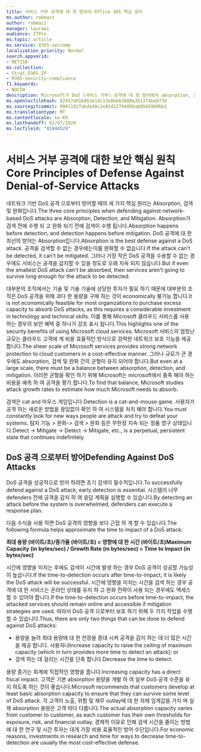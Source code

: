```yaml
---
title: 서비스 거부 공격에 대 한 방어의 Office 365 핵심 원리
ms.author: robmazz
author: robmazz
manager: laurawi
audience: ITPro
ms.topic: article
ms.service: O365-seccomp
localization_priority: Normal
search.appverid:
- MET150
ms.collection:
- Strat_O365_IP
- M365-security-compliance
f1.keywords:
- NOCSH
description: Microsoft가 DoS (서비스 거부) 공격에 대 한 방어에서 absorption, 검색 및 완화의 핵심 원칙을 활용 하는 방법
ms.openlocfilehash: 82957dd1b863e14c13e86b63888e2b1374beb73b
ms.sourcegitcommit: 99411927abdb40c2e82d2279489ba60545989bb1
ms.translationtype: MT
ms.contentlocale: ko-KR
ms.lasthandoff: 02/07/2020
ms.locfileid: "41844529"
---
```

# <a name="core-principles-of-defense-against-denial-of-service-attacks"></a><span data-ttu-id="c26b5-103">서비스 거부 공격에 대한 보안 핵심 원칙</span><span class="sxs-lookup"><span data-stu-id="c26b5-103">Core Principles of Defense Against Denial-of-Service Attacks</span></span>

<span data-ttu-id="c26b5-104">네트워크 기반 DoS 공격 으로부터 방어할 때의 세 가지 핵심 원리는 Absorption, 검색 및 완화입니다.</span><span class="sxs-lookup"><span data-stu-id="c26b5-104">The three core principles when defending against network-based DoS attacks are Absorption, Detection, and Mitigation.</span></span> <span data-ttu-id="c26b5-105">Absorption가 검색 전에 수행 되 고 완화 되기 전에 검색이 수행 됩니다.</span><span class="sxs-lookup"><span data-stu-id="c26b5-105">Absorption happens before detection, and detection happens before mitigation.</span></span> <span data-ttu-id="c26b5-106">DoS 공격에 대 한 최선의 방어는 Absorption입니다.</span><span class="sxs-lookup"><span data-stu-id="c26b5-106">Absorption is the best defense against a DoS attack.</span></span> <span data-ttu-id="c26b5-107">공격을 검색할 수 없는 경우에는이를 완화할 수 없습니다.</span><span class="sxs-lookup"><span data-stu-id="c26b5-107">If the attack can't be detected, it can't be mitigated.</span></span> <span data-ttu-id="c26b5-108">그러나 가장 작은 DoS 공격을 수용할 수 없는 경우에도 서비스는 공격을 감지할 수 있을 정도로 오래 지속 되지 않습니다.</span><span class="sxs-lookup"><span data-stu-id="c26b5-108">But if even the smallest DoS attack can't be absorbed, then services aren't going to survive long enough for the attack to be detected.</span></span>

<span data-ttu-id="c26b5-109">대부분의 조직에서는 기술 및 기술 기술에 상당한 투자가 필요 하기 때문에 대부분의 조직은 DoS 공격을 위해 과다 한 용량을 구매 하는 것이 economically 불가능 합니다.</span><span class="sxs-lookup"><span data-stu-id="c26b5-109">It is not economically feasible for most organizations to purchase excess capacity to absorb DoS attacks, as this requires a considerable investment in technology and technical skills.</span></span> <span data-ttu-id="c26b5-110">이를 통해 Microsoft 클라우드 서비스를 사용 하는 경우의 보안 혜택 중 하나가 강조 표시 됩니다.</span><span class="sxs-lookup"><span data-stu-id="c26b5-110">This highlights one of the security benefits of using Microsoft cloud services.</span></span> <span data-ttu-id="c26b5-111">Microsoft 서비스의 엄청난 규모는 클라우드 고객에 게 비용 효율적인 방식으로 강력한 네트워크 보호 기능을 제공 합니다.</span><span class="sxs-lookup"><span data-stu-id="c26b5-111">The sheer scale of Microsoft services provides strong network protection to cloud customers in a cost-effective manner.</span></span> <span data-ttu-id="c26b5-112">그러나 규모가 큰 경우에도 absorption, 검색 및 완화 간의 균형이 유지 되어야 합니다.</span><span class="sxs-lookup"><span data-stu-id="c26b5-112">But even at a large scale, there must be a balance between absorption, detection, and mitigation.</span></span> <span data-ttu-id="c26b5-113">이러한 균형을 확인 하기 위해 Microsoft는 microsoft에서 충족 해야 하는 비용을 예측 하 여 공격을 평가 합니다.</span><span class="sxs-lookup"><span data-stu-id="c26b5-113">To find that balance, Microsoft studies attack growth rates to estimate how much Microsoft needs to absorb.</span></span>

<span data-ttu-id="c26b5-114">검색은 cat and 마우스 게임입니다.</span><span class="sxs-lookup"><span data-stu-id="c26b5-114">Detection is a cat-and-mouse game.</span></span> <span data-ttu-id="c26b5-115">사용자가 공격 하는 새로운 방법을 끊임없이 확인 하 여 시스템을 처치 해야 합니다.</span><span class="sxs-lookup"><span data-stu-id="c26b5-115">You must constantly look for new ways people are attack and try to defeat your systems.</span></span> <span data-ttu-id="c26b5-116">탐지 기능 > 완화-> 검색 > 완화 등은 무한정 지속 되는 정품 영구 상태입니다.</span><span class="sxs-lookup"><span data-stu-id="c26b5-116">Detect -> Mitigate -> Detect -> Mitigate, etc., is a perpetual, persistent state that continues indefinitely.</span></span>

## <a name="defending-against-dos-attacks"></a><span data-ttu-id="c26b5-117">DoS 공격 으로부터 방어</span><span class="sxs-lookup"><span data-stu-id="c26b5-117">Defending Against DoS Attacks</span></span>

<span data-ttu-id="c26b5-118">DoS 공격을 성공적으로 방어 하려면 초기 검색이 필수적입니다.</span><span class="sxs-lookup"><span data-stu-id="c26b5-118">To successfully defend against a DoS attack, early detection is essential.</span></span> <span data-ttu-id="c26b5-119">시스템이 너무 defenders 전에 공격을 감지 하 여 응답 계획을 실행할 수 있습니다.</span><span class="sxs-lookup"><span data-stu-id="c26b5-119">By detecting an attack before the system is overwhelmed, defenders can execute a response plan.</span></span>

<span data-ttu-id="c26b5-120">다음 수식을 사용 하면 DoS 공격의 영향을 보다 근접 하 게 할 수 있습니다.</span><span class="sxs-lookup"><span data-stu-id="c26b5-120">The following formula helps approximate the time to impact of a DoS attack:</span></span>

   <span data-ttu-id="c26b5-121">**최대 용량 (바이트/초)/증가율 (바이트/초) = 영향에 대 한 시간 (바이트/초)**</span><span class="sxs-lookup"><span data-stu-id="c26b5-121">**Maximum Capacity (in bytes/sec) / Growth Rate (in bytes/sec) = Time to Impact (in bytes/sec)**</span></span>

<span data-ttu-id="c26b5-122">시간에 영향을 미치는 후에도 검색이 시간에 발생 하는 경우 DoS 공격이 성공할 가능성이 높습니다.</span><span class="sxs-lookup"><span data-stu-id="c26b5-122">If the time-to-detection occurs after time-to-impact, it is likely the DoS attack will be successful.</span></span> <span data-ttu-id="c26b5-123">시간에 영향을 미치는 시간을 검색 하는 경우 공격에 대 한 서비스는 온라인 상태를 유지 하 고 완화 전략이 사용 되는 경우에도 액세스할 수 있어야 합니다.</span><span class="sxs-lookup"><span data-stu-id="c26b5-123">If the time-to-detection occurs before time-to-impact, the attacked services should remain online and accessible if mitigation strategies are used.</span></span> <span data-ttu-id="c26b5-124">따라서 DoS 공격 으로부터 보호 하기 위해 두 가지 작업을 수행할 수 있습니다.</span><span class="sxs-lookup"><span data-stu-id="c26b5-124">Thus, there are only two things that can be done to defend against DoS attacks:</span></span>

- <span data-ttu-id="c26b5-125">용량을 늘려 최대 용량에 대 한 천장을 증대 시켜 공격을 감지 하는 데 더 많은 시간을 제공 합니다. 사용자나</span><span class="sxs-lookup"><span data-stu-id="c26b5-125">Increase capacity to raise the ceiling of maximum capacity (which in turn provides more time to detect an attack); or</span></span>
- <span data-ttu-id="c26b5-126">검색 하는 데 걸리는 시간을 단축 합니다.</span><span class="sxs-lookup"><span data-stu-id="c26b5-126">Decrease the time to detect.</span></span>

<span data-ttu-id="c26b5-127">용량 증가는 회계에 직접적인 영향을 줍니다.</span><span class="sxs-lookup"><span data-stu-id="c26b5-127">Increasing capacity has a direct fiscal impact.</span></span> <span data-ttu-id="c26b5-128">고객은 기본 absorption 용량을 개발 하 여 일부 DoS 공격 수준을 유지 하도록 하는 것이 좋습니다.</span><span class="sxs-lookup"><span data-stu-id="c26b5-128">Microsoft recommends that customers develop at least basic absorption capacity to ensure that they can survive some level of DoS attack.</span></span> <span data-ttu-id="c26b5-129">각 고객이 노출, 위험 및 재무 outlay에 대 한 자체 임계값을 가지 며 실제 absorption 용량은 고객 마다 다릅니다.</span><span class="sxs-lookup"><span data-stu-id="c26b5-129">The actual absorption capacity varies from customer to customer, as each customer has their own thresholds for exposure, risk, and financial outlay.</span></span> <span data-ttu-id="c26b5-130">경제적 이유로 인해 검색 시간을 줄이는 방법에 대 한 연구 및 시간 투자는 대개 가장 비용 효율적인 방어 수단입니다.</span><span class="sxs-lookup"><span data-stu-id="c26b5-130">For economic reasons, investments in research and time for ways to decrease time-to-detection are usually the most cost-effective defense.</span></span>
